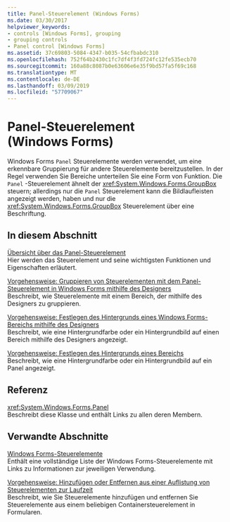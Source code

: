 ```yaml
---
title: Panel-Steuerelement (Windows Forms)
ms.date: 03/30/2017
helpviewer_keywords:
- controls [Windows Forms], grouping
- grouping controls
- Panel control [Windows Forms]
ms.assetid: 37c69803-5084-4347-b035-54cfbabdc310
ms.openlocfilehash: 752f64b2430c1fc7df4f3fd724fc12fe535ecb70
ms.sourcegitcommit: 160a88c8087b0e63606e6e35f9bd57fa5f69c168
ms.translationtype: MT
ms.contentlocale: de-DE
ms.lasthandoff: 03/09/2019
ms.locfileid: "57709067"
---
```

# <a name="panel-control-windows-forms"></a>Panel-Steuerelement (Windows Forms)
Windows Forms `Panel` Steuerelemente werden verwendet, um eine erkennbare Gruppierung für andere Steuerelemente bereitzustellen. In der Regel verwenden Sie Bereiche unterteilen Sie eine Form von Funktion. Die `Panel` -Steuerelement ähnelt der <xref:System.Windows.Forms.GroupBox> steuern; allerdings nur die `Panel` Steuerelement kann die Bildlaufleisten angezeigt werden, haben und nur die <xref:System.Windows.Forms.GroupBox> Steuerelement über eine Beschriftung.  
  
## <a name="in-this-section"></a>In diesem Abschnitt  
 [Übersicht über das Panel-Steuerelement](panel-control-overview-windows-forms.md)  
 Hier werden das Steuerelement und seine wichtigsten Funktionen und Eigenschaften erläutert.  
  
 [Vorgehensweise: Gruppieren von Steuerelementen mit dem Panel-Steuerelement in Windows Forms mithilfe des Designers](group-controls-with-wf-panel-control-using-the-designer.md)  
 Beschreibt, wie Steuerelemente mit einem Bereich, der mithilfe des Designers zu gruppieren.  
  
 [Vorgehensweise: Festlegen des Hintergrunds eines Windows Forms-Bereichs mithilfe des Designers](how-to-set-the-background-of-a-windows-forms-panel-using-the-designer.md)  
 Beschreibt, wie eine Hintergrundfarbe oder ein Hintergrundbild auf einen Bereich mithilfe des Designers angezeigt.  
  
 [Vorgehensweise: Festlegen des Hintergrunds eines Bereichs](how-to-set-the-background-of-a-windows-forms-panel.md)  
 Beschreibt, wie eine Hintergrundfarbe oder ein Hintergrundbild auf ein Panel angezeigt.  
  
## <a name="reference"></a>Referenz  
 <xref:System.Windows.Forms.Panel>  
 Beschreibt diese Klasse und enthält Links zu allen deren Membern.  
  
## <a name="related-sections"></a>Verwandte Abschnitte  
 [Windows Forms-Steuerelemente](controls-to-use-on-windows-forms.md)  
 Enthält eine vollständige Liste der Windows Forms-Steuerelemente mit Links zu Informationen zur jeweiligen Verwendung.  
  
 [Vorgehensweise: Hinzufügen oder Entfernen aus einer Auflistung von Steuerelementen zur Laufzeit](how-to-add-to-or-remove-from-a-collection-of-controls-at-run-time.md)  
 Beschreibt, wie Sie Steuerelemente hinzufügen und entfernen Sie Steuerelemente aus einem beliebigen Containersteuerelement in Formularen.
